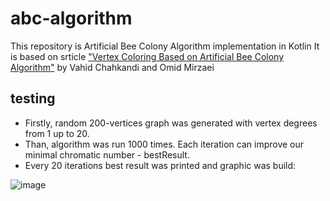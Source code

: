 # abc-algorithm
This repository is Artificial Bee Colony Algorithm implementation in Kotlin
It is based on srticle ["Vertex Coloring Based on Artificial Bee Colony Algorithm"](https://omirzaei.github.io/assets/pdf/C2.pdf) by Vahid Chahkandi and Omid Mirzaei 

## testing
- Firstly, random 200-vertices graph was generated with vertex degrees from 1 up to 20.
- Than, algorithm was run 1000 times. Each iteration can improve our minimal chromatic number - bestResult.
- Every 20 iterations best result was printed and graphic was build:

![image](https://user-images.githubusercontent.com/40521835/94189547-9162e500-feb3-11ea-8230-f0bcbff18358.png)
